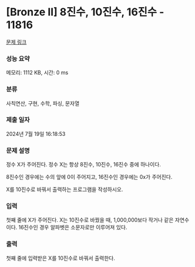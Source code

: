 # [Bronze II] 8진수, 10진수, 16진수 - 11816 

[문제 링크](https://www.acmicpc.net/problem/11816) 

### 성능 요약

메모리: 1112 KB, 시간: 0 ms

### 분류

사칙연산, 구현, 수학, 파싱, 문자열

### 제출 일자

2024년 7월 19일 16:18:53

### 문제 설명

<p>정수 X가 주어진다. 정수 X는 항상 8진수, 10진수, 16진수 중에 하나이다.</p>

<p>8진수인 경우에는 수의 앞에 0이 주어지고, 16진수인 경우에는 0x가 주어진다.</p>

<p>X를 10진수로 바꿔서 출력하는 프로그램을 작성하시오.</p>

### 입력 

 <p>첫째 줄에 X가 주어진다. X는 10진수로 바꿨을 때, 1,000,000보다 작거나 같은 자연수이다. 16진수인 경우 알파벳은 소문자로만 이루어져 있다.</p>

### 출력 

 <p>첫째 줄에 입력받은 X를 10진수로 바꿔서 출력한다.</p>


